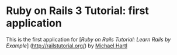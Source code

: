 # Ruby on Rails 3 Tutorial: first application

This is the first application for
[*Ruby on Rails Tutorial: Learn Rails by Example*] (http://railstutorial.org/)
by [Michael Hartl](http://www.michaelhartl.com/)
